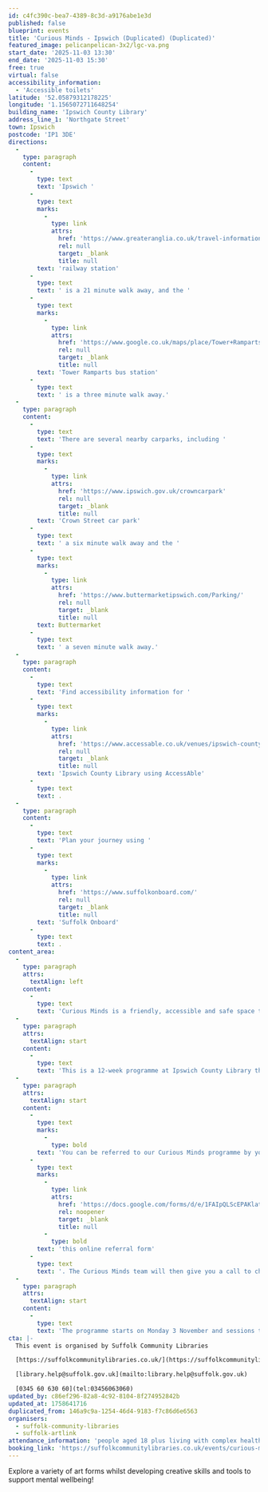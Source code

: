 ```yaml
---
id: c4fc390c-bea7-4389-8c3d-a9176abe1e3d
published: false
blueprint: events
title: 'Curious Minds - Ipswich (Duplicated) (Duplicated)'
featured_image: pelicanpelican-3x2/lgc-va.png
start_date: '2025-11-03 13:30'
end_date: '2025-11-03 15:30'
free: true
virtual: false
accessibility_information:
  - 'Accessible toilets'
latitude: '52.05879312178225'
longitude: '1.1565072711648254'
building_name: 'Ipswich County Library'
address_line_1: 'Northgate Street'
town: Ipswich
postcode: 'IP1 3DE'
directions:
  -
    type: paragraph
    content:
      -
        type: text
        text: 'Ipswich '
      -
        type: text
        marks:
          -
            type: link
            attrs:
              href: 'https://www.greateranglia.co.uk/travel-information/station-information/ips'
              rel: null
              target: _blank
              title: null
        text: 'railway station'
      -
        type: text
        text: ' is a 21 minute walk away, and the '
      -
        type: text
        marks:
          -
            type: link
            attrs:
              href: 'https://www.google.co.uk/maps/place/Tower+Ramparts+bus+station/@52.0590456,1.1530657,17z/data=!4m23!1m16!4m15!1m6!1m2!1s0x47d9a1d34396d717:0xe270c06e32b8a13f!2sTower+Ramparts+bus+station,+Ipswich!2m2!1d1.154715!2d52.059341!1m6!1m2!1s0x47d9a1d4b1ce6d1f:0xd66f77daa10f45b6!2sCounty+Library,+Northgate+St,+Ipswich+IP1+3DE!2m2!1d1.1565145!2d52.0587199!3e2!3m5!1s0x47d9a1d34396d717:0xe270c06e32b8a13f!8m2!3d52.059341!4d1.154715!16s%2Fg%2F1q67cvcv8?entry=ttu'
              rel: null
              target: _blank
              title: null
        text: 'Tower Ramparts bus station'
      -
        type: text
        text: ' is a three minute walk away.'
  -
    type: paragraph
    content:
      -
        type: text
        text: 'There are several nearby carparks, including '
      -
        type: text
        marks:
          -
            type: link
            attrs:
              href: 'https://www.ipswich.gov.uk/crowncarpark'
              rel: null
              target: _blank
              title: null
        text: 'Crown Street car park'
      -
        type: text
        text: ' a six minute walk away and the '
      -
        type: text
        marks:
          -
            type: link
            attrs:
              href: 'https://www.buttermarketipswich.com/Parking/'
              rel: null
              target: _blank
              title: null
        text: Buttermarket
      -
        type: text
        text: ' a seven minute walk away.'
  -
    type: paragraph
    content:
      -
        type: text
        text: 'Find accessibility information for '
      -
        type: text
        marks:
          -
            type: link
            attrs:
              href: 'https://www.accessable.co.uk/venues/ipswich-county-library'
              rel: null
              target: _blank
              title: null
        text: 'Ipswich County Library using AccessAble'
      -
        type: text
        text: .
  -
    type: paragraph
    content:
      -
        type: text
        text: 'Plan your journey using '
      -
        type: text
        marks:
          -
            type: link
            attrs:
              href: 'https://www.suffolkonboard.com/'
              rel: null
              target: _blank
              title: null
        text: 'Suffolk Onboard'
      -
        type: text
        text: .
content_area:
  -
    type: paragraph
    attrs:
      textAlign: left
    content:
      -
        type: text
        text: 'Curious Minds is a friendly, accessible and safe space to come and explore creativity with professional artists and discover interesting heritage facts that will inspire your imagination.'
  -
    type: paragraph
    attrs:
      textAlign: start
    content:
      -
        type: text
        text: 'This is a 12-week programme at Ipswich County Library that supports people aged 18 or over with complex health needs. Supported by professional artists Sarah Lewis and Alice Andrea Ewing.'
  -
    type: paragraph
    attrs:
      textAlign: start
    content:
      -
        type: text
        marks:
          -
            type: bold
        text: 'You can be referred to our Curious Minds programme by your GP or social prescriber. or you can self-refer by completing '
      -
        type: text
        marks:
          -
            type: link
            attrs:
              href: 'https://docs.google.com/forms/d/e/1FAIpQLScEPAKlatueJj3EryvjxX6968T4CFBp4JEtmhj-I56vt8j2bg/viewform'
              rel: noopener
              target: _blank
              title: null
          -
            type: bold
        text: 'this online referral form'
      -
        type: text
        text: '. The Curious Minds team will then give you a call to check that this activity is right for you and answer any questions you may have.'
  -
    type: paragraph
    attrs:
      textAlign: start
    content:
      -
        type: text
        text: 'The programme starts on Monday 3 November and sessions take place every Monday for 12 weeks from 13:30 to 15:30. No sessions on Monday 22 or Monday 29 December.'
cta: |-
  This event is organised by Suffolk Community Libraries

  [https://suffolkcommunitylibraries.co.uk/](https://suffolkcommunitylibraries.co.uk/) 

  [library.help@suffolk.gov.uk](mailto:library.help@suffolk.gov.uk)

  [0345 60 630 60](tel:03456063060)
updated_by: c86ef296-82a8-4c92-8104-8f274952842b
updated_at: 1758641716
duplicated_from: 146a9c9a-1254-46d4-9183-f7c86d6e6563
organisers:
  - suffolk-community-libraries
  - suffolk-artlink
attendance_information: 'people aged 18 plus living with complex health needs'
booking_link: 'https://suffolkcommunitylibraries.co.uk/events/curious-minds-programme-at-ipswich-county-library-2025-11-03/'
---
```

Explore a variety of art forms whilst developing creative skills and tools to support mental wellbeing!